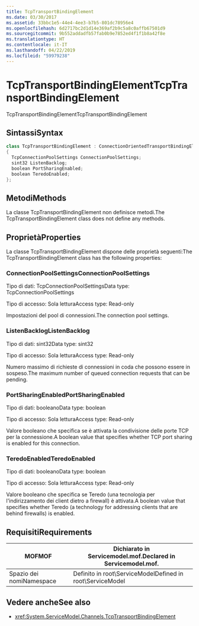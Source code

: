 ```yaml
---
title: TcpTransportBindingElement
ms.date: 03/30/2017
ms.assetid: 33bbc1e5-44e4-4ee3-b7b5-801dc78956e4
ms.openlocfilehash: 6d2717bc2d1d14e369af2b9c5a8c0affb67501d9
ms.sourcegitcommit: 9b552addadfb57fab0b9e7852ed4f1f1b8a42f8e
ms.translationtype: HT
ms.contentlocale: it-IT
ms.lasthandoff: 04/22/2019
ms.locfileid: "59979238"
---
```

# <a name="tcptransportbindingelement"></a><span data-ttu-id="53509-102">TcpTransportBindingElement</span><span class="sxs-lookup"><span data-stu-id="53509-102">TcpTransportBindingElement</span></span>
<span data-ttu-id="53509-103">TcpTransportBindingElement</span><span class="sxs-lookup"><span data-stu-id="53509-103">TcpTransportBindingElement</span></span>  
  
## <a name="syntax"></a><span data-ttu-id="53509-104">Sintassi</span><span class="sxs-lookup"><span data-stu-id="53509-104">Syntax</span></span>  
  
```csharp
class TcpTransportBindingElement : ConnectionOrientedTransportBindingElement  
{  
  TcpConnectionPoolSettings ConnectionPoolSettings;  
  sint32 ListenBacklog;  
  boolean PortSharingEnabled;  
  boolean TeredoEnabled;  
};  
```  
  
## <a name="methods"></a><span data-ttu-id="53509-105">Metodi</span><span class="sxs-lookup"><span data-stu-id="53509-105">Methods</span></span>  
 <span data-ttu-id="53509-106">La classe TcpTransportBindingElement non definisce metodi.</span><span class="sxs-lookup"><span data-stu-id="53509-106">The TcpTransportBindingElement class does not define any methods.</span></span>  
  
## <a name="properties"></a><span data-ttu-id="53509-107">Proprietà</span><span class="sxs-lookup"><span data-stu-id="53509-107">Properties</span></span>  
 <span data-ttu-id="53509-108">La classe TcpTransportBindingElement dispone delle proprietà seguenti:</span><span class="sxs-lookup"><span data-stu-id="53509-108">The TcpTransportBindingElement class has the following properties:</span></span>  
  
### <a name="connectionpoolsettings"></a><span data-ttu-id="53509-109">ConnectionPoolSettings</span><span class="sxs-lookup"><span data-stu-id="53509-109">ConnectionPoolSettings</span></span>  
 <span data-ttu-id="53509-110">Tipo di dati: TcpConnectionPoolSettings</span><span class="sxs-lookup"><span data-stu-id="53509-110">Data type: TcpConnectionPoolSettings</span></span>  
  
 <span data-ttu-id="53509-111">Tipo di accesso: Sola lettura</span><span class="sxs-lookup"><span data-stu-id="53509-111">Access type: Read-only</span></span>  
  
 <span data-ttu-id="53509-112">Impostazioni del pool di connessioni.</span><span class="sxs-lookup"><span data-stu-id="53509-112">The connection pool settings.</span></span>  
  
### <a name="listenbacklog"></a><span data-ttu-id="53509-113">ListenBacklog</span><span class="sxs-lookup"><span data-stu-id="53509-113">ListenBacklog</span></span>  
 <span data-ttu-id="53509-114">Tipo di dati: sint32</span><span class="sxs-lookup"><span data-stu-id="53509-114">Data type: sint32</span></span>  
  
 <span data-ttu-id="53509-115">Tipo di accesso: Sola lettura</span><span class="sxs-lookup"><span data-stu-id="53509-115">Access type: Read-only</span></span>  
  
 <span data-ttu-id="53509-116">Numero massimo di richieste di connessioni in coda che possono essere in sospeso.</span><span class="sxs-lookup"><span data-stu-id="53509-116">The maximum number of queued connection requests that can be pending.</span></span>  
  
### <a name="portsharingenabled"></a><span data-ttu-id="53509-117">PortSharingEnabled</span><span class="sxs-lookup"><span data-stu-id="53509-117">PortSharingEnabled</span></span>  
 <span data-ttu-id="53509-118">Tipo di dati: booleano</span><span class="sxs-lookup"><span data-stu-id="53509-118">Data type: boolean</span></span>  
  
 <span data-ttu-id="53509-119">Tipo di accesso: Sola lettura</span><span class="sxs-lookup"><span data-stu-id="53509-119">Access type: Read-only</span></span>  
  
 <span data-ttu-id="53509-120">Valore booleano che specifica se è attivata la condivisione delle porte TCP per la connessione.</span><span class="sxs-lookup"><span data-stu-id="53509-120">A boolean value that specifies whether TCP port sharing is enabled for this connection.</span></span>  
  
### <a name="teredoenabled"></a><span data-ttu-id="53509-121">TeredoEnabled</span><span class="sxs-lookup"><span data-stu-id="53509-121">TeredoEnabled</span></span>  
 <span data-ttu-id="53509-122">Tipo di dati: booleano</span><span class="sxs-lookup"><span data-stu-id="53509-122">Data type: boolean</span></span>  
  
 <span data-ttu-id="53509-123">Tipo di accesso: Sola lettura</span><span class="sxs-lookup"><span data-stu-id="53509-123">Access type: Read-only</span></span>  
  
 <span data-ttu-id="53509-124">Valore booleano che specifica se Teredo (una tecnologia per l'indirizzamento dei client dietro a firewall) è attivata.</span><span class="sxs-lookup"><span data-stu-id="53509-124">A boolean value that specifies whether Teredo (a technology for addressing clients that are behind firewalls) is enabled.</span></span>  
  
## <a name="requirements"></a><span data-ttu-id="53509-125">Requisiti</span><span class="sxs-lookup"><span data-stu-id="53509-125">Requirements</span></span>  
  
|<span data-ttu-id="53509-126">MOF</span><span class="sxs-lookup"><span data-stu-id="53509-126">MOF</span></span>|<span data-ttu-id="53509-127">Dichiarato in Servicemodel.mof.</span><span class="sxs-lookup"><span data-stu-id="53509-127">Declared in Servicemodel.mof.</span></span>|  
|---------|-----------------------------------|  
|<span data-ttu-id="53509-128">Spazio dei nomi</span><span class="sxs-lookup"><span data-stu-id="53509-128">Namespace</span></span>|<span data-ttu-id="53509-129">Definito in root\ServiceModel</span><span class="sxs-lookup"><span data-stu-id="53509-129">Defined in root\ServiceModel</span></span>|  
  
## <a name="see-also"></a><span data-ttu-id="53509-130">Vedere anche</span><span class="sxs-lookup"><span data-stu-id="53509-130">See also</span></span>

- <xref:System.ServiceModel.Channels.TcpTransportBindingElement>

